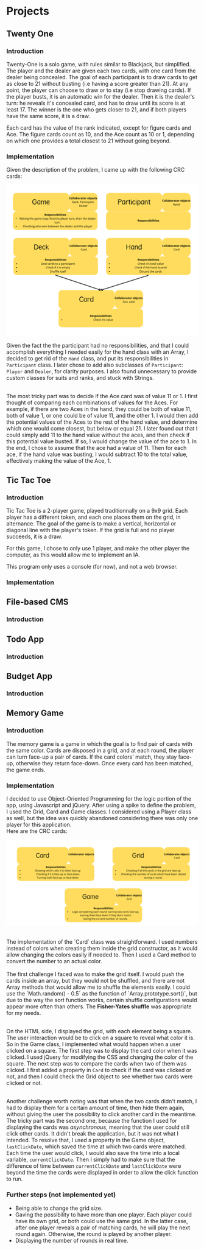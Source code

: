 # Projects

## Twenty One
### Introduction
Twenty-One is a solo game, with rules similar to Blackjack, but simplified. The player and the dealer are given each two cards, with one card from the dealer being concealed. The goal of each participant is to draw cards to get as close to 21 without busting (i.e having a score greater than 21). At any point, the player can choose to draw or to stay (i.e stop drawing cards). If the player busts, it is an automatic win for the dealer. Then it is the dealer's turn: he reveals it's concealed card, and has to draw until its score is at least 17. The winner is the one who gets closer to 21, and if both players have the same score, it is a draw.

Each card has the value of the rank indicated, except for figure cards and Ace. The figure cards count as 10, and the Ace count as 10 or 1, depending on which one provides a total closest to 21 without going beyond.

### Implementation
Given the description of the problem, I came up with the following CRC cards:

![CRC for Twenty-One](./images/twenty_one_crc.png "CRC for Twenty One")

Given the fact the the participant had no responsibilities, and that I could accomplish everything I needed easily for the hand class with an Array, I decided to get rid of the `Hand` class, and put its responsibilities in `Participant` class. I later chose to add also subclasses of `Participant`: `Player` and `Dealer`, for clarity purposes. I also found unnecessary to provide custom classes for suits and ranks, and stuck with Strings.<br><br>

The most tricky part was to decide if the Ace card was of value 11 or 1. I first thought of comparing each combinations of values for the Aces. For example, if there are two Aces in the hand, they could be both of value 11, both of value 1, or one could be of value 11, and the other 1. I would then add the potential values of the Aces to the rest of the hand value, and determine which one would come closest, but below or equal 21.
I later found out that I could simply add 11 to the hand value without the aces, and then check if this potential value busted. If so, I would change the value of the ace to 1. 
In the end, I chose to assume that the ace had a value of 11. Then for each ace, if the hand value was busting, I would subtract 10 to the total value, effectively making the value of the Ace, 1.

## Tic Tac Toe
### Introduction
Tic Tac Toe is a 2-player game, played traditionnally on a 9x9 grid. Each player has a different token, and each one places them on the grid, in alternance. The goal of the game is to make a vertical, horizontal or diagonal line with the player's token. If the grid is full and no player succeeds, it is a draw.

For this game, I chose to only use 1 player, and make the other player the computer, as this would allow me to implement an IA.

This program only uses a console (for now), and not a web browser.

### Implementation



## File-based CMS
### Introduction
## Todo App
### Introduction
## Budget App
### Introduction
## Memory Game
### Introduction
The memory game is a game in which the goal is to find pair of cards with the same color. Cards are disposed in a grid, and at each round, the player can turn face-up a pair of cards. If the card colors' match, they stay face-up, otherwise they return face-down. Once every card has been matched, the game ends.
### Implementation
I decided to use Object-Oriented Programming for the logic portion of the app, using Javascript and jQuery. After using a spike to define the problem, I used the Grid, Card and Game classes. I considered using a Player class as well, but the idea was quickly abandoned considering there was only one player for this application.<br>
Here are the CRC cards:

![CRC for Memory Game](./images/memory_game_crc.png "CRC for Memory Game")

<br>
The implementation of the `Card` class was straightforward. I used numbers instead of colors when creating them inside the grid constructor, as it would allow changing the colors easily if needed to. Then I used a Card method to convert the number to an actual color.<br><br>
The first challenge I faced was to make the grid itself. I would push the cards inside an array, but they would not be shuffled, and there are not Array methods that would allow me to shuffle the elements easily. I could use the `Math.random() - 0.5` as the function of `Array.prototype.sort()`, but due to the way the sort function works, certain shuffle configurations would appear more often than others. The <b>Fisher-Yates shuffle</b> was appropriate for my needs.<br><br>

On the HTML side, I displayed the grid, with each element being a square. The user interaction would be to click on a square to reveal what color it is. <br>
So in the Game class, I implemented what would happen when a user clicked on a square. The first step was to display the card color when it was clicked. I used jQuery for modifying the CSS and changing the color of the square.
The next step was to compare the cards when two of them was clicked. I first added a property in `Card` to check if the card was clicked or not, and then I could check the Grid object to see whether two cards were clicked or not.<br><br>

Another challenge worth noting was that when the two cards didn't match, I had to display them for a certain amount of time, then hide them again, without giving the user the possibility to click another card in the meantime. The tricky part was the second one, because the function I used for displaying the cards was <i>asynchronous</i>, meaning that the user could still click other cards. It didn't break the application, but it was not what I intended. To resolve that, I used a property in the Game object, `lastClickDate`, which saved the time at which two cards were matched. Each time the user would click, I would also save the time into a local variable, `currentClickDate`. Then I simply had to make sure that the difference of time between `currentClickDate` and `lastClickDate` were beyond the time the cards were displayed in order to allow the click function to run.

### Further steps (not implemented yet)
- Being able to change the grid size. 
- Gaving the possibility to have more than one player. Each player could have its own grid, or both could use the same grid. In the latter case, after one player reveals a pair of matching cards, he will play the next round again. Otherwise, the round is played by another player.
- Displaying the number of rounds in real time.


